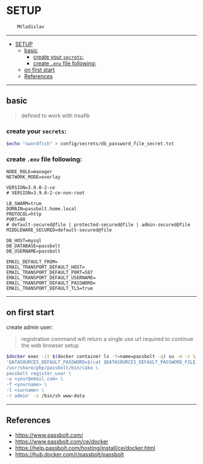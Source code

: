 # SETUP

```sh
    MVladislav
```

---

- [SETUP](#setup)
  - [basic](#basic)
    - [create your `secrets`:](#create-your-secrets)
    - [create `.env` file following:](#create-env-file-following)
  - [on first start](#on-first-start)
  - [References](#references)

---

## basic

> defined to work with treafik

### create your `secrets`:

```sh
$echo "swordfish" > config/secrets/db_password_file_secret.txt
```

### create `.env` file following:

```env
NODE_ROLE=manager
NETWORK_MODE=overlay

VERSION=3.9.0-2-ce
# VERSION=3.9.0-2-ce-non-root

LB_SWARM=true
DOMAIN=passbolt.home.local
PROTOCOL=http
PORT=80
# default-secured@file | protected-secured@file | admin-secured@file
MIDDLEWARE_SECURED=default-secured@file

DB_HOST=mysql
DB_DATABASE=passbolt
DB_USERNAME=passbolt

EMAIL_DEFAULT_FROM=
EMAIL_TRANSPORT_DEFAULT_HOST=
EMAIL_TRANSPORT_DEFAULT_PORT=587
EMAIL_TRANSPORT_DEFAULT_USERNAME=
EMAIL_TRANSPORT_DEFAULT_PASSWORD=
EMAIL_TRANSPORT_DEFAULT_TLS=true
```

---

## on first start

create admin user:

> registration command will return a single use url required to continue the web browser setup

```sh
$docker exec -it $(docker container ls -f=name=passbolt -q) su -m -c \
'DATASOURCES_DEFAULT_PASSWORD=$(cat $DATASOURCES_DEFAULT_PASSWORD_FILE) \
/usr/share/php/passbolt/bin/cake \
passbolt register_user \
-u <your@email.com> \
-f <yourname> \
-l <surname> \
-r admin' -s /bin/sh www-data
```

---

## References

- <https://www.passbolt.com/>
- <https://www.passbolt.com/ce/docker>
- <https://help.passbolt.com/hosting/install/ce/docker.html>
- <https://hub.docker.com/r/passbolt/passbolt>

